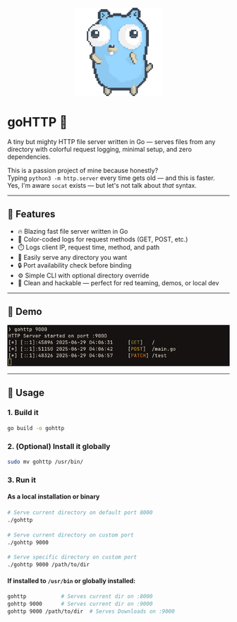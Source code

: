 <p align="center">
  <img src="images/dancing-gopher.gif" width="200" alt="Dancing Gopher" />
</p>

# goHTTP 🍩

A tiny but mighty HTTP file server written in Go — serves files from any directory with colorful request logging, minimal setup, and zero dependencies.

This is a passion project of mine because honestly?  
Typing `python3 -m http.server` every time gets old — and this is faster.  
Yes, I'm aware `socat` exists — but let's not talk about *that* syntax.

---

## 🚀 Features

- 🔥 Blazing fast file server written in Go
- 🌈 Color-coded logs for request methods (GET, POST, etc.)
- ⏱️ Logs client IP, request time, method, and path
- 📂 Easily serve any directory you want
- 🔒 Port availability check before binding
- ⚙️ Simple CLI with optional directory override
- 🧠 Clean and hackable — perfect for red teaming, demos, or local dev

---

## 📸 Demo

<p align="center">
  <img src="images/Demo.png" alt="goHTTP Demo Output" />
</p>

---

## 🧠 Usage

### 1. Build it

```bash
go build -o gohttp
```

### 2. (Optional) Install it globally

```bash
sudo mv gohttp /usr/bin/
```

### 3. Run it 

#### As a local installation or binary

```bash
# Serve current directory on default port 8000
./gohttp

# Serve current directory on custom port
./gohttp 9000

# Serve specific directory on custom port
./gohttp 9000 /path/to/dir
```

#### If installed to `/usr/bin` or globally installed:

```bash
gohttp           # Serves current dir on :8000
gohttp 9000      # Serves current dir on :9000
gohttp 9000 /path/to/dir  # Serves Downloads on :9000
```
